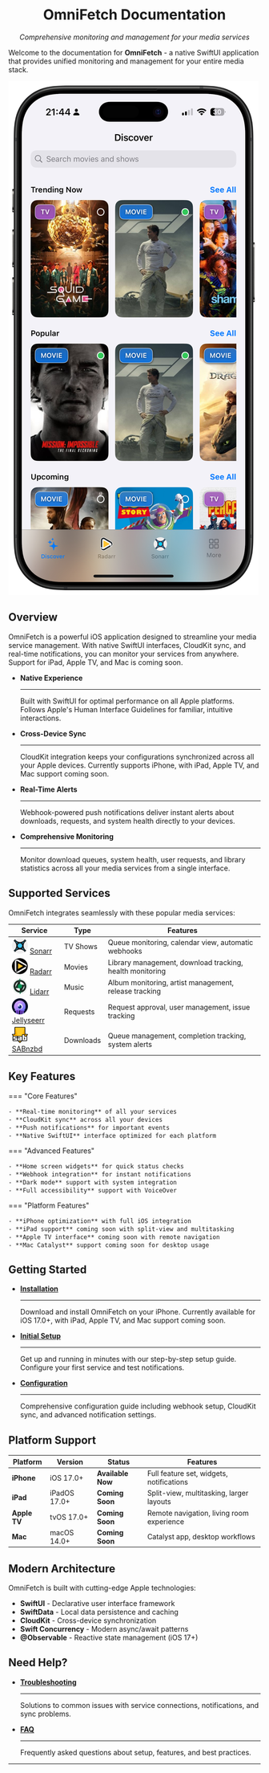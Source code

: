
<div align="center">
  <h1>OmniFetch Documentation</h1>
  <p><em>Comprehensive monitoring and management for your media services</em></p>
</div>

Welcome to the documentation for **OmniFetch** - a native SwiftUI application that provides unified monitoring and management for your entire media stack.

<div class="hero-image-container">
  <img src="assets/images/discovery.png" alt="OmniFetch iPhone App Interface" class="hero-image">
</div>

## Overview

OmniFetch is a powerful iOS application designed to streamline your media service management. With native SwiftUI interfaces, CloudKit sync, and real-time notifications, you can monitor your services from anywhere. Support for iPad, Apple TV, and Mac is coming soon.

<div class="grid cards" markdown>

- **Native Experience**

    ---

    Built with SwiftUI for optimal performance on all Apple platforms. Follows Apple's Human Interface Guidelines for familiar, intuitive interactions.

- **Cross-Device Sync**

    ---

    CloudKit integration keeps your configurations synchronized across all your Apple devices. Currently supports iPhone, with iPad, Apple TV, and Mac support coming soon.

- **Real-Time Alerts**

    ---

    Webhook-powered push notifications deliver instant alerts about downloads, requests, and system health directly to your devices.

- **Comprehensive Monitoring**

    ---

    Monitor download queues, system health, user requests, and library statistics across all your media services from a single interface.

</div>

## Supported Services

OmniFetch integrates seamlessly with these popular media services:

| Service | Type | Features |
|---------|------|----------|
| <img src="assets/images/service-icons/sonarr-logo.png" width="32" alt="Sonarr"> [Sonarr](services/sonarr/index.md) | TV Shows | Queue monitoring, calendar view, automatic webhooks |
| <img src="assets/images/service-icons/radarr-logo.png" width="32" alt="Radarr"> [Radarr](services/radarr/index.md) | Movies | Library management, download tracking, health monitoring |
| <img src="assets/images/service-icons/lidarr-logo.png" width="32" alt="Lidarr"> [Lidarr](services/lidarr/index.md) | Music | Album monitoring, artist management, release tracking |
| <img src="assets/images/service-icons/jellyseerr-logo.png" width="32" alt="Jellyseerr"> [Jellyseerr](services/jellyseerr/index.md) | Requests | Request approval, user management, issue tracking |
| <img src="assets/images/service-icons/sabnzbd-logo.png" width="32" alt="SABnzbd"> [SABnzbd](services/sabnzbd/index.md) | Downloads | Queue management, completion tracking, system alerts |

## Key Features

=== "Core Features"

    - **Real-time monitoring** of all your services
    - **CloudKit sync** across all your devices
    - **Push notifications** for important events
    - **Native SwiftUI** interface optimized for each platform

=== "Advanced Features"

    - **Home screen widgets** for quick status checks
    - **Webhook integration** for instant notifications
    - **Dark mode** support with system integration
    - **Full accessibility** support with VoiceOver

=== "Platform Features"

    - **iPhone optimization** with full iOS integration
    - **iPad support** coming soon with split-view and multitasking
    - **Apple TV interface** coming soon with remote navigation
    - **Mac Catalyst** support coming soon for desktop usage

## Getting Started

<div class="grid cards" markdown>

- [**Installation**](app/installation.md)

    ---

    Download and install OmniFetch on your iPhone. Currently available for iOS 17.0+, with iPad, Apple TV, and Mac support coming soon.

- [**Initial Setup**](app/settings/initial-setup.md)

    ---

    Get up and running in minutes with our step-by-step setup guide. Configure your first service and test notifications.

- [**Configuration**](app/configuration.md)

    ---

    Comprehensive configuration guide including webhook setup, CloudKit sync, and advanced notification settings.

</div>

## Platform Support

| Platform | Version | Status | Features |
|----------|---------|---------|----------|
| **iPhone** | iOS 17.0+ | **Available Now** | Full feature set, widgets, notifications |
| **iPad** | iPadOS 17.0+ | **Coming Soon** | Split-view, multitasking, larger layouts |
| **Apple TV** | tvOS 17.0+ | **Coming Soon** | Remote navigation, living room experience |
| **Mac** | macOS 14.0+ | **Coming Soon** | Catalyst app, desktop workflows |

## Modern Architecture

OmniFetch is built with cutting-edge Apple technologies:

- **SwiftUI** - Declarative user interface framework
- **SwiftData** - Local data persistence and caching
- **CloudKit** - Cross-device synchronization
- **Swift Concurrency** - Modern async/await patterns
- **@Observable** - Reactive state management (iOS 17+)

## Need Help?

<div class="grid cards" markdown>

- [**Troubleshooting**](troubleshooting/common-issues.md)

    ---

    Solutions to common issues with service connections, notifications, and sync problems.

- [**FAQ**](troubleshooting/faq.md)

    ---

    Frequently asked questions about setup, features, and best practices.

</div>

---